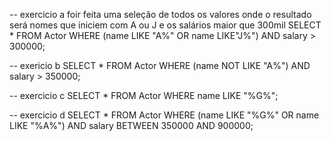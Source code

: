-- exercicio a foir feita uma seleção de todos os valores onde o resultado será nomes que iniciem com A ou J e os salários maior que 300mil
SELECT * FROM Actor WHERE (name LIKE "A%" OR name LIKE"J%") AND salary > 300000;

-- exericio b
SELECT * FROM Actor WHERE (name NOT LIKE "A%") AND salary > 350000;

-- exercicio c
SELECT * FROM Actor WHERE name LIKE "%G%";

-- exercicio d
SELECT * FROM Actor WHERE (name LIKE "%G%" OR name LIKE "%A%") AND salary BETWEEN 350000 AND 900000;